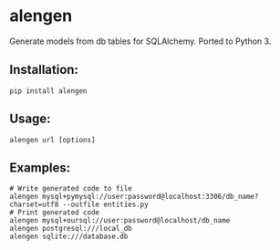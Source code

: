 alengen
=======

Generate models from db tables for SQLAlchemy. Ported to Python 3.

Installation:
------------
    pip install alengen

Usage:
-----
    alengen url [options]

Examples:
--------
    # Write generated code to file
    alengen mysql+pymysql://user:password@localhost:3306/db_name?charset=utf8 --outfile entities.py
    # Print generated code
    alengen mysql+oursql://user:password@localhost/db_name
    alengen postgresql:///local_db
    alengen sqlite:///database.db
